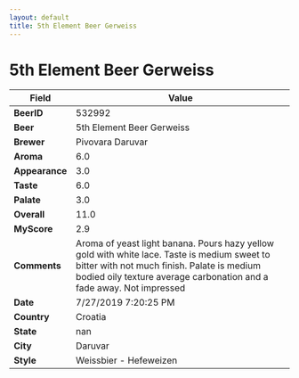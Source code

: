 ```yaml
---
layout: default
title: 5th Element Beer Gerweiss
---
```


# 5th Element Beer Gerweiss

| Field         | Value     |
|---------------|-----------|
| **BeerID** | 532992 |
| **Beer** | 5th Element Beer Gerweiss |
| **Brewer** | Pivovara Daruvar |
| **Aroma** | 6.0 |
| **Appearance** | 3.0 |
| **Taste** | 6.0 |
| **Palate** | 3.0 |
| **Overall** | 11.0 |
| **MyScore** | 2.9 |
| **Comments** | Aroma of yeast light banana. Pours hazy yellow gold with white lace. Taste is medium sweet to bitter with not much finish. Palate is medium bodied oily texture average carbonation and a fade away. Not impressed  |
| **Date** | 7/27/2019 7:20:25 PM |
| **Country** | Croatia |
| **State** | nan |
| **City** | Daruvar |
| **Style** | Weissbier - Hefeweizen |
